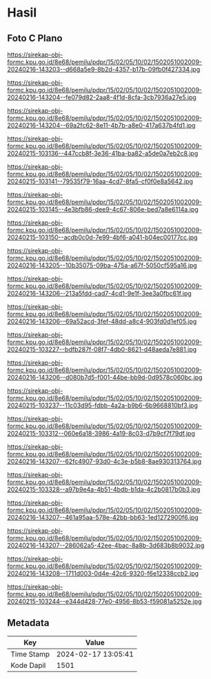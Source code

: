 # Hasil

## Foto C Plano

https://sirekap-obj-formc.kpu.go.id/8e68/pemilu/pdpr/15/02/05/10/02/1502051002009-20240216-143203--d668a5e9-8b2d-4357-b17b-09fb0f427334.jpg

https://sirekap-obj-formc.kpu.go.id/8e68/pemilu/pdpr/15/02/05/10/02/1502051002009-20240216-143204--fe079d82-2aa8-4f1d-8cfa-3cb7936a27e5.jpg

https://sirekap-obj-formc.kpu.go.id/8e68/pemilu/pdpr/15/02/05/10/02/1502051002009-20240216-143204--69a2fc62-8e11-4b7b-a8e0-417a637b4fd1.jpg

https://sirekap-obj-formc.kpu.go.id/8e68/pemilu/pdpr/15/02/05/10/02/1502051002009-20240215-103136--447ccb8f-3e36-41ba-ba82-a5de0a7eb2c8.jpg

https://sirekap-obj-formc.kpu.go.id/8e68/pemilu/pdpr/15/02/05/10/02/1502051002009-20240215-103141--79535f79-16aa-4cd7-8fa5-cf0f0e8a5642.jpg

https://sirekap-obj-formc.kpu.go.id/8e68/pemilu/pdpr/15/02/05/10/02/1502051002009-20240215-103145--4e3bfb86-dee9-4c67-806e-bed7a8e6114a.jpg

https://sirekap-obj-formc.kpu.go.id/8e68/pemilu/pdpr/15/02/05/10/02/1502051002009-20240215-103150--acdb0c0d-7e99-4bf6-a041-b04ec00177cc.jpg

https://sirekap-obj-formc.kpu.go.id/8e68/pemilu/pdpr/15/02/05/10/02/1502051002009-20240216-143205--10b35075-09ba-475a-a67f-5050cf595a16.jpg

https://sirekap-obj-formc.kpu.go.id/8e68/pemilu/pdpr/15/02/05/10/02/1502051002009-20240216-143206--213a5fdd-cad7-4cd1-9e1f-3ee3a0fbc61f.jpg

https://sirekap-obj-formc.kpu.go.id/8e68/pemilu/pdpr/15/02/05/10/02/1502051002009-20240216-143206--69a52acd-3fef-48dd-a8c4-903fd0d1ef05.jpg

https://sirekap-obj-formc.kpu.go.id/8e68/pemilu/pdpr/15/02/05/10/02/1502051002009-20240215-103227--bdfb287f-08f7-4db0-8621-d48aeda7e881.jpg

https://sirekap-obj-formc.kpu.go.id/8e68/pemilu/pdpr/15/02/05/10/02/1502051002009-20240216-143206--d080b7d5-f001-44be-bb9d-0d9578c060bc.jpg

https://sirekap-obj-formc.kpu.go.id/8e68/pemilu/pdpr/15/02/05/10/02/1502051002009-20240215-103237--11c03d95-fdbb-4a2a-b9b6-6b9668810bf3.jpg

https://sirekap-obj-formc.kpu.go.id/8e68/pemilu/pdpr/15/02/05/10/02/1502051002009-20240215-103312--060e6a18-3986-4a19-8c03-d7b9cf7f79df.jpg

https://sirekap-obj-formc.kpu.go.id/8e68/pemilu/pdpr/15/02/05/10/02/1502051002009-20240216-143207--62fc4907-93d0-4c3e-b5b8-8ae930313764.jpg

https://sirekap-obj-formc.kpu.go.id/8e68/pemilu/pdpr/15/02/05/10/02/1502051002009-20240215-103328--a97b9e4a-4b51-4bdb-b1da-4c2b0817b0b3.jpg

https://sirekap-obj-formc.kpu.go.id/8e68/pemilu/pdpr/15/02/05/10/02/1502051002009-20240216-143207--461a95aa-578e-42bb-bb63-1ed1272900f6.jpg

https://sirekap-obj-formc.kpu.go.id/8e68/pemilu/pdpr/15/02/05/10/02/1502051002009-20240216-143207--286062a5-42ee-4bac-8a8b-3d683b8b9032.jpg

https://sirekap-obj-formc.kpu.go.id/8e68/pemilu/pdpr/15/02/05/10/02/1502051002009-20240216-143208--1711d003-0d4e-42c6-9320-f6e12338ccb2.jpg

https://sirekap-obj-formc.kpu.go.id/8e68/pemilu/pdpr/15/02/05/10/02/1502051002009-20240215-103244--e344d428-77e0-4956-8b53-f59081a5252e.jpg


## Metadata

| Key        | Value               |
| ---------- | ------------------- |
| Time Stamp | 2024-02-17 13:05:41 |
| Kode Dapil | 1501                |



